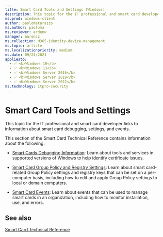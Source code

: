 ```yaml
---
title: Smart Card Tools and Settings (Windows)
description: This topic for the IT professional and smart card developer links to information about smart card debugging, settings, and events.
ms.prod: windows-client
author: paolomatarazzo
ms.author: paoloma
ms.reviewer: ardenw
manager: aaroncz
ms.collection: M365-identity-device-management
ms.topic: article
ms.localizationpriority: medium
ms.date: 09/24/2021
appliesto: 
  - ✅ <b>Windows 10</b>
  - ✅ <b>Windows 11</b>
  - ✅ <b>Windows Server 2016</b>
  - ✅ <b>Windows Server 2019</b>
  - ✅ <b>Windows Server 2022</b>
ms.technology: itpro-security
---
```


# Smart Card Tools and Settings

This topic for the IT professional and smart card developer links to information about smart card debugging, settings, and events.

This section of the Smart Card Technical Reference contains information about the following:

-   [Smart Cards Debugging Information](smart-card-debugging-information.md): Learn about tools and services in supported versions of Windows to help identify certificate issues.

-   [Smart Card Group Policy and Registry Settings](smart-card-group-policy-and-registry-settings.md): Learn about smart card-related Group Policy settings and registry keys that can be set on a per-computer basis, including how to edit and apply Group Policy settings to local or domain computers.

-   [Smart Card Events](smart-card-events.md): Learn about events that can be used to manage smart cards in an organization, including how to monitor installation, use, and errors.

## See also

[Smart Card Technical Reference](smart-card-windows-smart-card-technical-reference.md)
